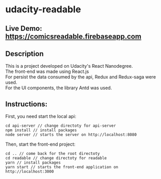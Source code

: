 # udacity-readable

## Live Demo: https://comicsreadable.firebaseapp.com

## Description

This is a project developed on Udacity's React Nanodegree.
<br>
The front-end was made using React.js
<br>
For persist the data consumed by the api, Redux and Redux-saga were used.
<br>
For the UI components, the library Antd was used.

## Instructions: 
First, you need start the local api:
```
cd api-server // change directoty for api-server
npm install // install packages
node server // starts the server on http://localhost:8080
```
Then, start the front-end project:
```
cd .. // come back for the root directoty
cd readable // change directoty for readable
yarn // install packages
yarn start // starts the front-end application on http://localhost:3000
```
